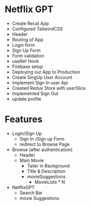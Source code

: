 # Netflix GPT

- Create Recat App
- Configured TailwindCSS
- Header
- Routing of App
- Login form
- Sign Up Form 
- Form validation
- useRef Hook
- Firebase setup
- Deploying our App to Production
- Create SingUp User Account
- Implement Sign In user Api
- Created Redux Store with userSlice
- Implemented Sign Out
- update profile


# Features
- Login/Sign Up
    - Sign In /Sign up Form
    - redirect to Browse Page
- Browse (after authentication)
    - Header
    - Main Movie
        - Tailer in Background
        - Title & Description
        - movieSuggestions
            - MovieLists * N
- NetflixGPT
    - Search Bar
    - movie Suggestions
    


